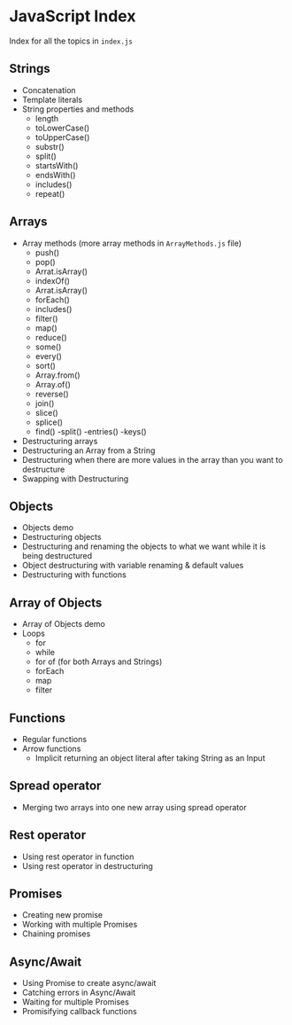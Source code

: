 # JavaScript Index

Index for all the topics in ```index.js```

## Strings
  - Concatenation
  - Template literals
  - String properties and methods
    - length
    - toLowerCase()
    - toUpperCase()
    - substr()
    - split()
    - startsWith()
    - endsWith()
    - includes()
    - repeat()
    
## Arrays
  - Array methods (more array methods in ```ArrayMethods.js``` file)
    - push()
    - pop()
    - Arrat.isArray()
    - indexOf()
    - Arrat.isArray()
    - forEach()
    - includes()
    - filter()
    - map()
    - reduce()
    - some()
    - every()
    - sort()
    - Array.from()
    - Array.of()
    - reverse()
    - join()
    - slice()
    - splice()
    - find()
    -split()
    -entries()
    -keys()
   - Destructuring arrays
   - Destructuring an Array from a String
   - Destructuring when there are more values in the array than you want to destructure
   - Swapping with Destructuring

##  Objects
  - Objects demo
  - Destructuring objects
  - Destructuring and renaming the objects to what we want while it is being destructured
  - Object destructuring with variable renaming & default values
  - Destructuring with functions
  
##  Array of Objects
  - Array of Objects demo
  - Loops
    - for
    - while
    - for of (for both Arrays and Strings)
    - forEach
    - map
    - filter
    
## Functions
  - Regular functions
  - Arrow functions
    - Implicit returning an object literal after taking String as an Input
    
## Spread operator
- Merging two arrays into one new array using spread operator

## Rest operator
- Using rest operator in function
- Using rest operator in destructuring

## Promises
- Creating new promise
- Working with multiple Promises
- Chaining promises

## Async/Await
- Using Promise to create async/await
- Catching errors in Async/Await
- Waiting for multiple Promises
- Promisifying callback functions 
   
